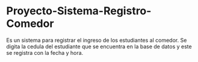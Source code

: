 # Proyecto-Sistema-Registro-Comedor
 Es un sistema para registrar el ingreso de los estudiantes al comedor. Se digita la cedula del estudiante que se encuentra en la base de datos y este se registra con la fecha y hora.
